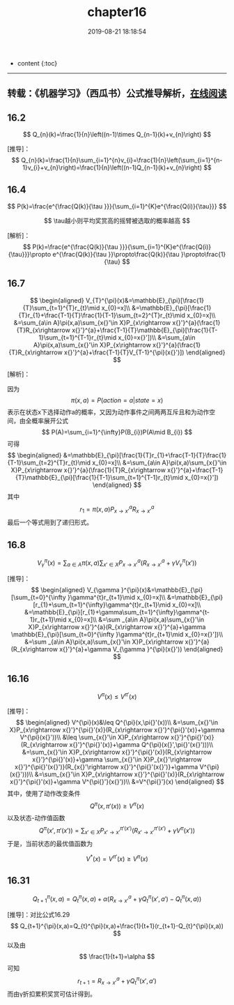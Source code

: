 ﻿---
layout: post
title:  "chapter16"
date:   2019-08-21 18:18:54
categories: 西瓜书公式解析
tags: 西瓜书公式解析 
---

* content
{:toc}

---
转载：《机器学习》（西瓜书）公式推导解析，[在线阅读](https://datawhalechina.github.io/pumpkin-book)
---

## 16.2
$$
Q_{n}(k)=\frac{1}{n}\left((n-1)\times Q_{n-1}(k)+v_{n}\right)
$$

[推导]：
$$
Q_{n}(k)=\frac{1}{n}\sum_{i=1}^{n}v_{i}=\frac{1}{n}\left(\sum_{i=1}^{n-1}v_{i}+v_{n}\right)=\frac{1}{n}\left((n-1)Q_{n-1}(k)+v_{n}\right)
$$

## 16.4

$$
P(k)=\frac{e^{\frac{Q(k)}{\tau }}}{\sum_{i=1}^{K}e^{\frac{Q(i)}{\tau}}}
$$

$$
\tau越小则平均奖赏高的摇臂被选取的概率越高
$$

[解析]：
$$
P(k)=\frac{e^{\frac{Q(k)}{\tau }}}{\sum_{i=1}^{K}e^{\frac{Q(i)}{\tau}}}\propto e^{\frac{Q(k)}{\tau }}\propto\frac{Q(k)}{\tau }\propto\frac{1}{\tau}
$$

## 16.7

$$
\begin{aligned}
V_{T}^{\pi}(x)&=\mathbb{E}_{\pi}[\frac{1}{T}\sum_{t=1}^{T}r_{t}\mid x_{0}=x]\\
&=\mathbb{E}_{\pi}[\frac{1}{T}r_{1}+\frac{T-1}{T}\frac{1}{T-1}\sum_{t=2}^{T}r_{t}\mid x_{0}=x]\\
&=\sum_{a\in A}\pi(x,a)\sum_{x{}'\in X}P_{x\rightarrow x{}'}^{a}(\frac{1}{T}R_{x\rightarrow x{}'}^{a}+\frac{T-1}{T}\mathbb{E}_{\pi}[\frac{1}{T-1}\sum_{t=1}^{T-1}r_{t}\mid x_{0}=x{}'])\\
&=\sum_{a\in A}\pi(x,a)\sum_{x{}'\in X}P_{x\rightarrow x{}'}^{a}(\frac{1}{T}R_{x\rightarrow x{}'}^{a}+\frac{T-1}{T}V_{T-1}^{\pi}(x{}')])
\end{aligned}
$$

[解析]：

因为
$$
\pi(x,a)=P(action=a|state=x)
$$
表示在状态x下选择动作a的概率，又因为动作事件之间两两互斥且和为动作空间，由全概率展开公式
$$
P(A)=\sum_{i=1}^{\infty}P(B_{i})P(A\mid B_{i})
$$
可得
$$
\begin{aligned}
&=\mathbb{E}_{\pi}[\frac{1}{T}r_{1}+\frac{T-1}{T}\frac{1}{T-1}\sum_{t=2}^{T}r_{t}\mid x_{0}=x]\\
&=\sum_{a\in A}\pi(x,a)\sum_{x{}'\in X}P_{x\rightarrow x{}'}^{a}(\frac{1}{T}R_{x\rightarrow x{}'}^{a}+\frac{T-1}{T}\mathbb{E}_{\pi}[\frac{1}{T-1}\sum_{t=1}^{T-1}r_{t}\mid x_{0}=x{}'])
\end{aligned}
$$
其中
$$
r_{1}=\pi(x,a)P_{x\rightarrow x{}'}^{a}R_{x\rightarrow x{}'}^{a}
$$
最后一个等式用到了递归形式。



## 16.8

$$
V_{\gamma }^{\pi}(x)=\sum _{a\in A}\pi(x,a)\sum_{x{}'\in X}P_{x\rightarrow x{}'}^{a}(R_{x\rightarrow x{}'}^{a}+\gamma V_{\gamma }^{\pi}(x{}'))
$$

[推导]：
$$
\begin{aligned}
V_{\gamma }^{\pi}(x)&=\mathbb{E}_{\pi}[\sum_{t=0}^{\infty }\gamma^{t}r_{t+1}\mid x_{0}=x]\\
&=\mathbb{E}_{\pi}[r_{1}+\sum_{t=1}^{\infty}\gamma^{t}r_{t+1}\mid x_{0}=x]\\
&=\mathbb{E}_{\pi}[r_{1}+\gamma\sum_{t=1}^{\infty}\gamma^{t-1}r_{t+1}\mid x_{0}=x]\\
&=\sum _{a\in A}\pi(x,a)\sum_{x{}'\in X}P_{x\rightarrow x{}'}^{a}(R_{x\rightarrow x{}'}^{a}+\gamma \mathbb{E}_{\pi}[\sum_{t=0}^{\infty }\gamma^{t}r_{t+1}\mid x_{0}=x{}'])\\
&=\sum _{a\in A}\pi(x,a)\sum_{x{}'\in X}P_{x\rightarrow x{}'}^{a}(R_{x\rightarrow x{}'}^{a}+\gamma V_{\gamma }^{\pi}(x{}'))
\end{aligned}
$$

## 16.16

$$
V^{\pi}(x)\leq V^{\pi{}'}(x)
$$

[推导]：
$$
\begin{aligned}
V^{\pi}(x)&\leq Q^{\pi}(x,\pi{}'(x))\\
&=\sum_{x{}'\in X}P_{x\rightarrow x{}'}^{\pi{}'(x)}(R_{x\rightarrow x{}'}^{\pi{}'(x)}+\gamma V^{\pi}(x{}'))\\
&\leq \sum_{x{}'\in X}P_{x\rightarrow x{}'}^{\pi{}'(x)}(R_{x\rightarrow x{}'}^{\pi{}'(x)}+\gamma Q^{\pi}(x{}',\pi{}'(x{}')))\\
&=\sum_{x{}'\in X}P_{x\rightarrow x{}'}^{\pi{}'(x)}(R_{x\rightarrow x{}'}^{\pi{}'(x)}+\gamma \sum_{x{}'\in X}P_{x{}'\rightarrow x{}'}^{\pi{}'(x{}')}(R_{x{}'\rightarrow x{}'}^{\pi{}'(x{}')}+\gamma V^{\pi}(x{}')))\\
&=\sum_{x{}'\in X}P_{x\rightarrow x{}'}^{\pi{}'(x)}(R_{x\rightarrow x{}'}^{\pi{}'(x)}+\gamma V^{\pi{}'}(x{}'))\\
&=V^{\pi{}'}(x)
\end{aligned}
$$
其中，使用了动作改变条件
$$
Q^{\pi}(x,\pi{}'(x))\geq V^{\pi}(x)
$$
以及状态-动作值函数
$$
Q^{\pi}(x{}',\pi{}'(x{}'))=\sum_{x{}'\in X}P_{x{}'\rightarrow x{}'}^{\pi{}'(x{}')}(R_{x{}'\rightarrow x{}'}^{\pi{}'(x{}')}+\gamma V^{\pi}(x{}'))
$$
于是，当前状态的最优值函数为

$$
V^{\ast}(x)=V^{\pi{}'}(x)\geq V^{\pi}(x)
$$



## 16.31

$$
Q_{t+1}^{\pi}(x,a)=Q_{t}^{\pi}(x,a)+\alpha (R_{x\rightarrow x{}'}^{a}+\gamma Q_{t}^{\pi}(x{}',a{}')-Q_{t}^{\pi}(x,a))
$$

[推导]：对比公式16.29
$$
Q_{t+1}^{\pi}(x,a)=Q_{t}^{\pi}(x,a)+\frac{1}{t+1}(r_{t+1}-Q_{t}^{\pi}(x,a))
$$
以及由
$$
\frac{1}{t+1}=\alpha
$$
可知
$$
r_{t+1}=R_{x\rightarrow x{}'}^{a}+\gamma Q_{t}^{\pi}(x{}',a{}')
$$
而由γ折扣累积奖赏可估计得到。



